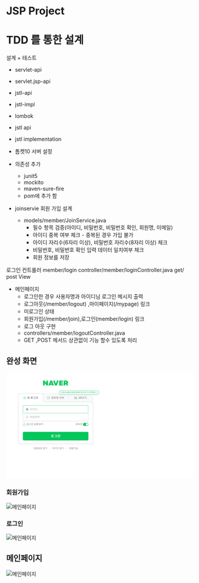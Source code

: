 # JSP Project 


# TDD 를 통한 설계
설계 + 테스트 
- servlet-api
- servlet.jsp-api
- jstl-api
- jstl-impl
- lombok
- jstl api
- jstl implementation

- 톰켓10 서버 설정 

- 의존성 추가 
    - junit5
    - mockito
    - maven-sure-fire 
    - pom에 추가 함

- joinservie 회원 가입 설계
  - models/member/JoinService.java
    - 필수 항목 검증(아이디, 비밀번호, 비밀번호 확인, 회원명, 이메일)
    - 아이디 중복 여부 체크 - 중복된 경우 가입 불가
    - 아이디 자리수(6자리 이상), 비밀번호 자리수(8자리 이상) 체크
    - 비밀번호, 비밀번호 확인 입력 데이터 일치여부 체크
    - 회원 정보를 저장

로그인 
  컨트롤러 member/login 
  controller/member/loginController.java
  get/
  post
  View

- 메인페이지 
  - 로그인한 경우 사용자명과 아이디님 로그인 메시지 출력 
  - 로그아웃(/member/logout) ,마이페이지(/mypage) 링크 
  - 미로그인 상태 
  - 회원가입(/member/join),로그인(member/login) 링크 
  - 로그 아웃 구현 
  - controllers/member/logoutController.java
  - GET ,POST 메서드 상관없이 기능 할수 있도록 처리 


## 완성 화면
  ![메인페이지](https://raw.githubusercontent.com/xlfkshwkd/jsp_project/Descrption/images/join.JPG)

### 회원가입 
  ![메인페이지](주소)
### 로그인 
  ![메인페이지](주소)

## 메인페이지 
  ![메인페이지](주소)









